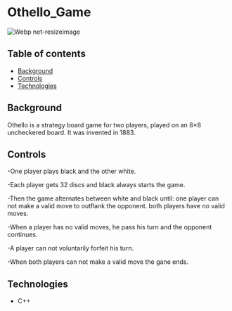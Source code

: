# Othello_Game

![Webp net-resizeimage](https://play-lh.googleusercontent.com/PP-sw5-Y3Df-9VvHUoxsyo2MU4kROiamU_4cLf282EGl1bOBCU05Lw4jTYpF9mcR3Hs=w240-h480)
## Table of contents
+ [Background](Background)
+ [Controls](Controls)
+ [Technologies](Technologies)
## Background
Othello is a strategy board game for two players, played on an 8×8 uncheckered board. It was invented in 1883.
## Controls
  -One player plays black and the other white.
  
  -Each player gets 32 discs and black always starts the game.
  
  -Then the game alternates between white and black until:
     one player can not make a valid move to outflank the opponent.
     both players have no valid moves.
      
   -When a player has no valid moves, he pass his turn and the opponent continues.
   
   -A player can not voluntarily forfeit his turn.
   
   -When both players can not make a valid move the gane ends.

## Technologies
+ C++
